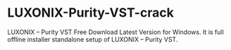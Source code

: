 # LUXONIX-Purity-VST-crack
LUXONIX – Purity VST Free Download Latest Version for Windows. It is full offline installer standalone setup of LUXONIX – Purity VST.
